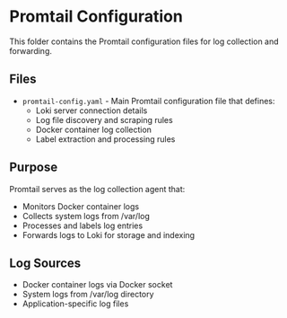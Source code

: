 # Promtail Configuration

This folder contains the Promtail configuration files for log collection and forwarding.

## Files

- `promtail-config.yaml` - Main Promtail configuration file that defines:
  - Loki server connection details
  - Log file discovery and scraping rules
  - Docker container log collection
  - Label extraction and processing rules

## Purpose

Promtail serves as the log collection agent that:
- Monitors Docker container logs
- Collects system logs from /var/log
- Processes and labels log entries
- Forwards logs to Loki for storage and indexing

## Log Sources

- Docker container logs via Docker socket
- System logs from /var/log directory
- Application-specific log files
